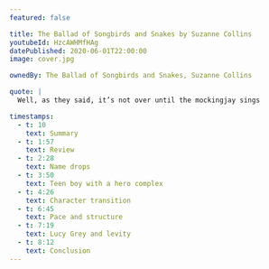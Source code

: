 ```yaml
---
featured: false

title: The Ballad of Songbirds and Snakes by Suzanne Collins
youtubeId: HzcAWHMfHAg
datePublished: 2020-06-01T22:00:00
image: cover.jpg

ownedBy: The Ballad of Songbirds and Snakes, Suzanne Collins

quote: |
  Well, as they said, it’s not over until the mockingjay sings

timestamps:
  - t: 10
    text: Summary
  - t: 1:57
    text: Review
  - t: 2:28
    text: Name drops
  - t: 3:50
    text: Teen boy with a hero complex
  - t: 4:26
    text: Character transition
  - t: 6:45
    text: Pace and structure
  - t: 7:19
    text: Lucy Grey and levity
  - t: 8:12
    text: Conclusion
---
```

